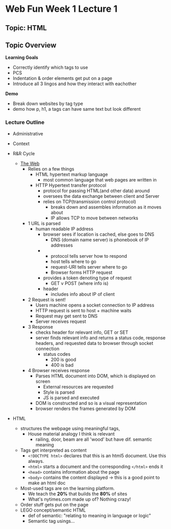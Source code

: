# Web Fun Week 1 Lecture 1
## Topic: HTML

## Topic Overview
**Learning Goals**
- Correctly identify which tags to use
- PCS
- Indentation & order elements get put on a page
- Introduce all 3 lingos and how they interact with eachother

**Demo**
- Break down websites by tag type
- demo how p, h1, a tags can have same text but look different



### Lecture Outline
- Administrative
- Context
- R&R Cycle
  - [The Web](https://docs.google.com/presentation/d/1JiRy4upli5WgCdKlk-N7JhAtgvaoUTGlTrvRHa9PCdY/edit#slide=id.p)
    - Relies on a few things
      - HTML hypertext markup language
        - most common language that web pages are written in
      - HTTP Hypertext transfer protocol
        - protocol for passing HTML(and other data) around
        - oversees the data exchange between client and Server
        - relies on TCP(transmission control protocol)
          - breaks down and assembles information as it moves about
          - IP allows TCP to move between networks
    - 1 URL is parsed
      - human readable IP address  
          - browser sees if location is cached, else goes to DNS
            - DNS (domain name server) is phonebook of IP addresses
        - [protocol]://[host]/[request-URI]
          - protocol tells server how to respond
          - host tells where to go
          - request-URI tells server where to go
          - Browser forms HTTP request
        - provides a token denoting type of request
          - GET v POST (where info is)
        - header
          - includes info about IP of client
    - 2 Request is sent!
      - Users machine opens a socket connection to IP address
      - HTTP request is sent to host + machine waits
      - Request may get sent to DNS
      - Server receives request
    - 3 Response
      - checks header for relevant info, GET or SET
      - server finds relevant info and returns a status code, response headers, and requested data to browser through socket connection
        - status codes
          - 200 is good
          - 400 is bad
    - 4 Browser receives response
      - Parses HTML document into DOM, which is displayed on screen
        - External resources are requested
        - Style is parsed
        - JS is parsed and executed
      - DOM is constructed and so is a visual representation
      - browser renders the frames generated by DOM

- HTML
  - structures the webpage using meaningful tags,
    - House material analogy I think is relevant
      - railing, door, beam are all 'wood' but have dif. semantic meaning
  - Tags get interpreted as content
    - `<!DOCTYPE html>` declares that this is an html5 document. Use this always.
    - `<html>` starts a document and the corresponding `</html>` ends it
    - `<head>` contains information about the page
    - `<body>` contains the content displayed
    -> this is a good point to make an html doc
  - Most-used tags are on the learning platform.  
    - We teach the <b>20%</b> that builds the <b>80%</b> of sites
    - What's nytimes.com made up of? Nothing crazy!
  - Order stuff gets put on the page
  - LEGO concept/semantic HTML
    - def of semantic: "relating to meaning in language or logic"
    - Semantic tag usings...
